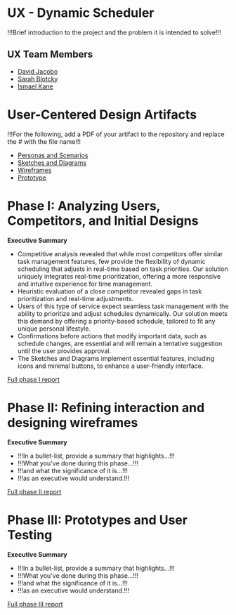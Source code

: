 # UX - Dynamic Scheduler

!!!Brief introduction to the project and the problem it is intended to solve!!!

## UX Team Members

* [David Jacobo](https://usabilityengineering.github.io/ux-journal-djacobo3/)
* [Sarah Blotcky](https://usabilityengineering.github.io/ux-journal-scblotcky/)
* [Ismael Kane](https://usabilityengineering.github.io/ux-journal-Ismaelkane/)

# User-Centered Design Artifacts
 
!!!For the following, add a PDF of your artifact to the repository and replace the # with the file name!!!

* [Personas and Scenarios](personas/)
* [Sketches and Diagrams](sketches/)
* [Wireframes](wireframes/)
* [Prototype](#)

# Phase I: Analyzing Users, Competitors, and Initial Designs

**Executive Summary**

* Competitive analysis revealed that while most competitors offer similar task management features, few provide the flexibility of dynamic scheduling that adjusts in real-time based on task priorities. Our solution uniquely integrates real-time prioritization, offering a more responsive and intuitive experience for time management.
* Heuristic evaluation of a close competitor revealed gaps in task prioritization and real-time adjustments. 
* Users of this type of service expect seamless task management with the ability to prioritize and adjust schedules dynamically. Our solution meets this demand by offering a priority-based schedule, tailored to fit any unique personal lifestyle.
* Confirmations before actions that modify important data, such as schedule changes, are essential and will remain a tentative suggestion until the user provides approval.
* The Sketches and Diagrams implement essential features, including icons and minimal buttons, to enhance a user-friendly interface. 

[Full phase I report](phaseI/)

# Phase II: Refining interaction and designing wireframes

**Executive Summary**

* !!!In a bullet-list, provide a summary that highlights...!!!
* !!!What you've done during this phase...!!!
* !!!and what the significance of it is...!!!
* !!!as an executive would understand.!!!

[Full phase II report](phaseII/)

# Phase III: Prototypes and User Testing

**Executive Summary**

* !!!In a bullet-list, provide a summary that highlights...!!!
* !!!What you've done during this phase...!!!
* !!!and what the significance of it is...!!!
* !!!as an executive would understand.!!!

[Full phase III report](phaseIII/)
